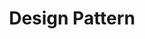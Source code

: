 ---
title: Design Pattern
description: Design pattern writings
image: /cover/designpattern.png
weight: 22

# Badge style
style:
  background: "#87CEEB"
  color: "#fff"
---